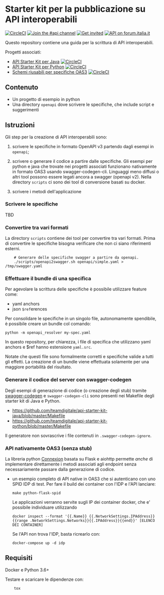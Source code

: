 # Starter kit per la pubblicazione su API interoperabili

[![CircleCI](https://circleci.com/gh/teamdigitale/api-starter-kit.svg?style=svg)](https://circleci.com/gh/teamdigitale/api-starter-kit)
[![Join the #api channel](https://img.shields.io/badge/Slack-%23api-blue.svg?logo=slack)](https://developersitalia.slack.com/messages/CDKBYTG74)
[![Get invited](https://slack.developers.italia.it/badge.svg)](https://slack.developers.italia.it/)
[![API on forum.italia.it](https://img.shields.io/badge/Forum-interoperabilità-blue.svg)](https://forum.italia.it/c/interoperabilita)

Questo repository contiene una guida per la scrittura di API interoperabili.

Progetti associati:

- [API Starter Kit per Java](https://github.com/teamdigitale/api-starter-kit-java) [![CircleCI](https://circleci.com/gh/teamdigitale/api-starter-kit-java.svg?style=svg)](https://circleci.com/gh/teamdigitale/api-starter-kit-java)
- [API Starter Kit per Python](https://github.com/teamdigitale/api-starter-kit-python) [![CircleCI](https://circleci.com/gh/teamdigitale/api-starter-kit-python.svg?style=svg)](https://circleci.com/gh/teamdigitale/api-starter-kit-python)
- [Schemi riusabili per specifiche OAS3](https://raw.githubusercontent.com/teamdigitale/openapi) [![CircleCI](https://circleci.com/gh/teamdigitale/openapi.svg?style=svg)](https://circleci.com/gh/teamdigitale/openapi)

## Contenuto

- Un progetto di esempio in python
- Una directory `openapi` dove scrivere le specifiche, che include script e suggerimenti

## Istruzioni

Gli step per la creazione di API interoperabili sono:

1. scrivere le specifiche in formato OpenAPI v3 partendo dagli esempi in `openapi`;

2. scrivere o generare il codice a partire dalle specifiche. Gli esempi per python e java che trovate nei progetti
   associati funzionano nativamente in formato OAS3 usando swagger-codegen-cli. 
   Linguaggi meno diffusi o altri tool possono essere legati ancora a swagger (openapi v2).
   Nella directory `scripts` ci sono dei tool di conversione basati su docker.

3. scrivere i metodi dell'applicazione

### Scrivere le specifiche

TBD

### Convertire tra vari formati

La directory `scripts` contiene dei tool per convertire tra vari formati.
Prima di convertire le specifiche bisogna verificare che non ci siano
riferimenti esterni.

        # Generare delle specifiche swagger a partire da openapi.
        ./scripts/openapi2swagger.sh openapi/simple.yaml > /tmp/swagger.yaml

### Effettuare il bundle di una specifica

Per agevolare la scrittura delle specifiche è possibile utilizzare feature come:

- yaml anchors
- json `$ref`erences

Per consolidare le specifiche in un singolo file, autonomamente spendibile,
è possibile creare un bundle col comando:

	python -m openapi_resolver my-spec.yaml

In questo repository, per chiarezza, i file di specifica che utilizzano
yaml anchors e $ref hanno estensione `yaml.src`.

Notate che questi file sono formalmente corretti e specifiche valide
a tutti gli effetti. La creazione di un bundle viene effettuata solamente
per una maggiore portabilità del risultato.

### Generare il codice del server con swagger-codegen

Degli esempi di generazione di codice (o creazione degli stub) tramite
[swagger-codegen](https://github.com/swagger-api/swagger-codegen) e
`swagger-codegen-cli` sono presenti nei Makefile degli starter kit di Java e Python.

- https://github.com/teamdigitale/api-starter-kit-java/blob/master/Makefile
- https://github.com/teamdigitale/api-starter-kit-python/blob/master/Makefile

Il generatore non sovrascrive i file contenuti in `.swagger-codegen-ignore`.

### API nativamente OAS3 (senza stub)

La libreria python [Connexion](https://github.com/zalando/connexion) basata su Flask e aiohttp
permette *anche* di implementare direttamente i metodi
associati agli endpoint senza necessariamente passare dalla generazione di codice.

  - un esempio completo di API native in OAS3 che si autenticano con uno SPID IDP 
    di test.  Per fare il build dei container con l'IDP e l'API lanciare:

        make python-flask-spid

    Le applicazioni verranno servite sugli IP dei container docker, che e' possibile
    individuare utilizzando

        docker inspect --format '{{.Name}} {{.NetworkSettings.IPAddress}} {{range .NetworkSettings.Networks}}{{.IPAddress}}{{end}}' [ELENCO DEI CONTAINER]

    Se l'API non trova l'IDP, basta ricrearlo con:

        docker-compose up -d idp 

## Requisiti
Docker e Python 3.6+

Testare e scaricare le dipendenze con:

        tox 
